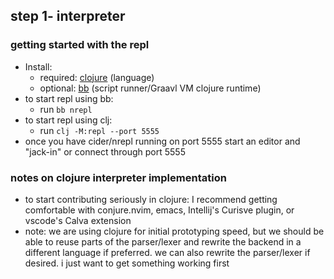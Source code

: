 ## step 1- interpreter

### getting started with the repl

* Install:
    * required: [clojure](https://clojure.org/guides/install_clojure) (language)
    * optional: [bb](https://babashka.org/) (script runner/Graavl VM clojure runtime)
* to start repl using bb:
    * run `bb nrepl`
* to start repl using clj:
    * run `clj -M:repl --port 5555`
* once you have cider/nrepl running on port 5555 start an editor and "jack-in" or connect through port 5555

### notes on clojure interpreter implementation
* to start contributing seriously in clojure: I recommend getting comfortable with conjure.nvim, emacs, Intellij's Curisve plugin, or vscode's Calva extension
* note: we are using clojure for initial prototyping speed, but we should be able to reuse parts of the parser/lexer and rewrite the backend in a different language if preferred. we can also rewrite the parser/lexer if desired. i just want to get something working first

